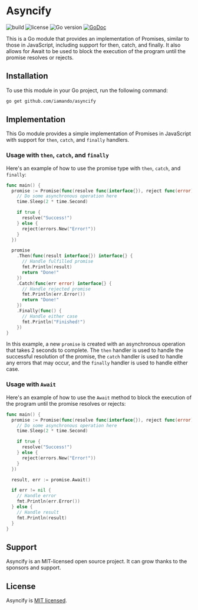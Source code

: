 # Asyncify

![build](https://github.com/iamando/asyncify/workflows/build/badge.svg)
![license](https://img.shields.io/github/license/iamando/asyncify?color=success)
![Go version](https://img.shields.io/github/go-mod/go-version/iamando/asyncify)
[![GoDoc](https://godoc.org/github.com/iamando/asyncify?status.svg)](https://godoc.org/github.com/iamando/asyncify)

This is a Go module that provides an implementation of Promises, similar to those in JavaScript, including support for then, catch, and finally. It also allows for Await to be used to block the execution of the program until the promise resolves or rejects.

## Installation

To use this module in your Go project, run the following command:

```bash
go get github.com/iamando/asyncify
```

## Implementation

This Go module provides a simple implementation of Promises in JavaScript with support for `then`, `catch`, and `finally` handlers.

### Usage with `then`, `catch`, and `finally`

Here's an example of how to use the promise type with `then`, `catch`, and `finally`:

```go
func main() {
  promise := Promise(func(resolve func(interface{}), reject func(error)) {
    // Do some asynchronous operation here
    time.Sleep(2 * time.Second)

    if true {
      resolve("Success!")
    } else {
      reject(errors.New("Error!"))
    }
  })

  promise
    .Then(func(result interface{}) interface{} {
      // Handle fulfilled promise
      fmt.Println(result)
      return "Done!"
    })
    .Catch(func(err error) interface{} {
      // Handle rejected promise
      fmt.Println(err.Error())
      return "Done!"
    })
    .Finally(func() {
      // Handle either case
      fmt.Println("Finished!")
    })
}
```

In this example, a new `promise` is created with an asynchronous operation that takes 2 seconds to complete. The `then` handler is used to handle the successful resolution of the promise, the `catch` handler is used to handle any errors that may occur, and the `finally` handler is used to handle either case.

### Usage with `Await`

Here's an example of how to use the `Await` method to block the execution of the program until the promise resolves or rejects:

```go
func main() {
  promise := Promise(func(resolve func(interface{}), reject func(error)) {
    // Do some asynchronous operation here
    time.Sleep(2 * time.Second)

    if true {
      resolve("Success!")
    } else {
      reject(errors.New("Error!"))
    }
  })

  result, err := promise.Await()

  if err != nil {
    // Handle error
    fmt.Println(err.Error())
  } else {
    // Handle result
    fmt.Println(result)
  }
}
```

## Support

Asyncify is an MIT-licensed open source project. It can grow thanks to the sponsors and support.

## License

Asyncify is [MIT licensed](LICENSE).
